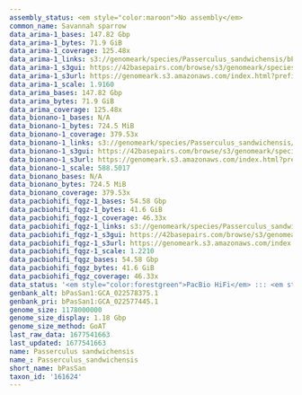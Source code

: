 ```yaml
---
assembly_status: <em style="color:maroon">No assembly</em>
common_name: Savannah sparrow
data_arima-1_bases: 147.82 Gbp
data_arima-1_bytes: 71.9 GiB
data_arima-1_coverage: 125.48x
data_arima-1_links: s3://genomeark/species/Passerculus_sandwichensis/bPasSan1/genomic_data/arima/<br>
data_arima-1_s3gui: https://42basepairs.com/browse/s3/genomeark/species/Passerculus_sandwichensis/bPasSan1/genomic_data/arima/
data_arima-1_s3url: https://genomeark.s3.amazonaws.com/index.html?prefix=species/Passerculus_sandwichensis/bPasSan1/genomic_data/arima/
data_arima-1_scale: 1.9160
data_arima_bases: 147.82 Gbp
data_arima_bytes: 71.9 GiB
data_arima_coverage: 125.48x
data_bionano-1_bases: N/A
data_bionano-1_bytes: 724.5 MiB
data_bionano-1_coverage: 379.53x
data_bionano-1_links: s3://genomeark/species/Passerculus_sandwichensis/bPasSan1/genomic_data/bionano/<br>
data_bionano-1_s3gui: https://42basepairs.com/browse/s3/genomeark/species/Passerculus_sandwichensis/bPasSan1/genomic_data/bionano/
data_bionano-1_s3url: https://genomeark.s3.amazonaws.com/index.html?prefix=species/Passerculus_sandwichensis/bPasSan1/genomic_data/bionano/
data_bionano-1_scale: 588.5017
data_bionano_bases: N/A
data_bionano_bytes: 724.5 MiB
data_bionano_coverage: 379.53x
data_pacbiohifi_fqgz-1_bases: 54.58 Gbp
data_pacbiohifi_fqgz-1_bytes: 41.6 GiB
data_pacbiohifi_fqgz-1_coverage: 46.33x
data_pacbiohifi_fqgz-1_links: s3://genomeark/species/Passerculus_sandwichensis/bPasSan1/genomic_data/pacbio_hifi/<br>
data_pacbiohifi_fqgz-1_s3gui: https://42basepairs.com/browse/s3/genomeark/species/Passerculus_sandwichensis/bPasSan1/genomic_data/pacbio_hifi/
data_pacbiohifi_fqgz-1_s3url: https://genomeark.s3.amazonaws.com/index.html?prefix=species/Passerculus_sandwichensis/bPasSan1/genomic_data/pacbio_hifi/
data_pacbiohifi_fqgz-1_scale: 1.2210
data_pacbiohifi_fqgz_bases: 54.58 Gbp
data_pacbiohifi_fqgz_bytes: 41.6 GiB
data_pacbiohifi_fqgz_coverage: 46.33x
data_status: '<em style="color:forestgreen">PacBio HiFi</em> ::: <em style="color:forestgreen">Arima</em>'
genbank_alt: bPasSan1:GCA_022578375.1
genbank_pri: bPasSan1:GCA_022577445.1
genome_size: 1178000000
genome_size_display: 1.18 Gbp
genome_size_method: GoAT
last_raw_data: 1677541663
last_updated: 1677541663
name: Passerculus sandwichensis
name_: Passerculus_sandwichensis
short_name: bPasSan
taxon_id: '161624'
---
```

